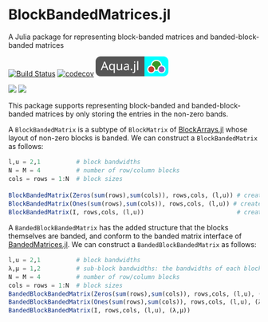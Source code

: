 # BlockBandedMatrices.jl
A Julia package for representing block-banded matrices and banded-block-banded matrices

[![Build Status](https://github.com/JuliaMatrices/BlockBandedMatrices.jl/workflows/CI/badge.svg)](https://github.com/JuliaLinearAlgebra/BlockBandedMatrices.jl/actions)
[![codecov](https://codecov.io/gh/JuliaMatrices/BlockBandedMatrices.jl/branch/master/graph/badge.svg)](https://codecov.io/gh/JuliaLinearAlgebra/BlockBandedMatrices.jl)
[![Aqua QA](https://raw.githubusercontent.com/JuliaTesting/Aqua.jl/master/badge.svg)](https://github.com/JuliaTesting/Aqua.jl)

[![](https://img.shields.io/badge/docs-stable-blue.svg)](https://JuliaLinearAlgebra.github.io/BlockBandedMatrices.jl/stable)
[![](https://img.shields.io/badge/docs-latest-blue.svg)](https://JuliaLinearAlgebra.github.io/BlockBandedMatrices.jl/dev)




This package supports representing block-banded and banded-block-banded matrices by only
storing the entries in the non-zero bands.


A `BlockBandedMatrix` is a subtype of `BlockMatrix` of [BlockArrays.jl](https://github.com/JuliaArrays/BlockArrays.jl)
whose layout of non-zero blocks is banded. We can construct a `BlockBandedMatrix` as follows:
```julia
l,u = 2,1          # block bandwidths
N = M = 4          # number of row/column blocks
cols = rows = 1:N  # block sizes

BlockBandedMatrix(Zeros(sum(rows),sum(cols)), rows,cols, (l,u)) # creates a block-banded matrix of zeros
BlockBandedMatrix(Ones(sum(rows),sum(cols)), rows,cols, (l,u)) # creates a block-banded matrix with ones in the non-zero entries
BlockBandedMatrix(I, rows,cols, (l,u))                          # creates a block-banded  identity matrix
```

A `BandedBlockBandedMatrix` has the added structure that the blocks themselves are
banded, and conform to the banded matrix interface of [BandedMatrices.jl](https://github.com/JuliaMatrices/BandedMatrices.jl).
We can construct a `BandedBlockBandedMatrix` as follows:
```julia
l,u = 2,1          # block bandwidths
λ,μ = 1,2          # sub-block bandwidths: the bandwidths of each block
N = M = 4          # number of row/column blocks
cols = rows = 1:N  # block sizes
BandedBlockBandedMatrix(Zeros(sum(rows),sum(cols)), rows,cols, (l,u), (λ,μ)) # creates a banded-block-banded matrix of zeros
BandedBlockBandedMatrix(Ones(sum(rows),sum(cols)), rows,cols, (l,u), (λ,μ))  # creates a banded-block-banded matrix with ones in the non-zero entries
BandedBlockBandedMatrix(I, rows,cols, (l,u), (λ,μ))                          # creates a banded-block-banded identity matrix
```
